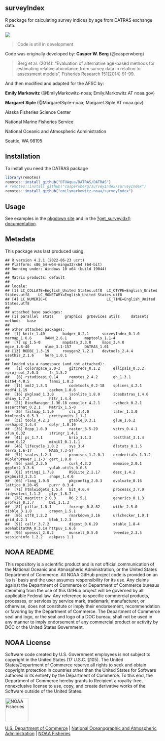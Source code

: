 <!-- README.md is generated from README.Rmd. Please edit that file -->

## surveyIndex

R package for calculating survey indices by age from DATRAS exchange
data.

[![](https://img.shields.io/github/last-commit/EmilyMarkowitz-NOAA/surveyIndex.svg)](https://github.com/EmilyMarkowitz-NOAA/surveyIndex/commits/main)

> Code is still in development

Code was originally developed by: **Casper W. Berg** (@casperwberg)

> Berg et al. (2014): “Evaluation of alternative age-based methods for
> estimating relative abundance from survey data in relation to
> assessment models”, Fisheries Research 151(2014) 91-99.

And then modified and adapted for the AFSC by:

**Emily Markowitz** (@EmilyMarkowitz-noaa; Emily.Markowitz AT noaa.gov)

**Margaret Siple** (@MargaretSiple-noaa; Margaret.Siple AT noaa.gov)

Alaska Fisheries Science Center

National Marine Fisheries Service

National Oceanic and Atmospheric Administration

Seattle, WA 98195

## Installation

To install you need the DATRAS package

``` r
library(remotes)
remotes::install_github("DTUAqua/DATRAS/DATRAS")
# remotes::install_github("casperwberg/surveyIndex/surveyIndex")
remotes::install_github("emilymarkowitz-noaa/surveyIndex")
```

## Usage

See examples in the [pkgdown
site](https://EmilyMarkowitz-NOAA.github.io/surveyIndex/) and in the
[?get_surveyidx()
documentation](https://emilymarkowitz-noaa.github.io/surveyIndex/reference/get_surveyidx.html).

## Metadata

This package was last produced using:

    ## R version 4.2.1 (2022-06-23 ucrt)
    ## Platform: x86_64-w64-mingw32/x64 (64-bit)
    ## Running under: Windows 10 x64 (build 19044)
    ## 
    ## Matrix products: default
    ## 
    ## locale:
    ## [1] LC_COLLATE=English_United States.utf8  LC_CTYPE=English_United States.utf8    LC_MONETARY=English_United States.utf8
    ## [4] LC_NUMERIC=C                           LC_TIME=English_United States.utf8    
    ## 
    ## attached base packages:
    ## [1] parallel  stats     graphics  grDevices utils     datasets  methods   base     
    ## 
    ## other attached packages:
    ##  [1] knitr_1.40        badger_0.2.1      surveyIndex_0.1.0 marmap_1.0.6      RANN_2.6.1        maptools_1.1-4   
    ##  [7] sp_1.5-0          mapdata_2.3.0     maps_3.4.0        mgcv_1.8-40       nlme_3.1-157      DATRAS_1.01      
    ## [13] RODBC_1.3-19      roxygen2_7.2.1    devtools_2.4.4    usethis_2.1.6     here_1.0.1       
    ## 
    ## loaded via a namespace (and not attached):
    ##   [1] colorspace_2.0-3    gitcreds_0.1.2      ellipsis_0.3.2      rprojroot_2.0.3     fs_1.5.2           
    ##   [6] rstudioapi_0.14     remotes_2.4.2       gh_1.3.1            bit64_4.0.5         fansi_1.0.3        
    ##  [11] xml2_1.3.3          codetools_0.2-18    splines_4.2.1       ncdf4_1.19          cachem_1.0.6       
    ##  [16] pkgload_1.3.0       jsonlite_1.8.0      icesDatras_1.4.0    shiny_1.7.2         httr_1.4.4         
    ##  [21] BiocManager_1.30.18 compiler_4.2.1      rvcheck_0.2.1       assertthat_0.2.1    Matrix_1.5-0       
    ##  [26] fastmap_1.1.0       cli_3.4.0           later_1.3.0         htmltools_0.5.3     prettyunits_1.1.1  
    ##  [31] tools_4.2.1         gtable_0.3.1        glue_1.6.2          reshape2_1.4.4      dplyr_1.0.10       
    ##  [36] Rcpp_1.0.9          raster_3.5-29       vctrs_0.4.1         xfun_0.32           stringr_1.4.1      
    ##  [41] ps_1.7.1            brio_1.1.3          testthat_3.1.4      mime_0.12           miniUI_0.1.1.1     
    ##  [46] lifecycle_1.0.2     sys_3.4             dlstats_0.1.5       terra_1.6-17        MASS_7.3-57        
    ##  [51] scales_1.2.1        promises_1.2.0.1    credentials_1.3.2   RColorBrewer_1.1-3  gert_1.8.0         
    ##  [56] yaml_2.3.5          curl_4.3.2          memoise_2.0.1       ggplot2_3.3.6       yulab.utils_0.0.5  
    ##  [61] stringi_1.7.8       RSQLite_2.2.17      desc_1.4.2          pkgbuild_1.3.1      shape_1.4.6        
    ##  [66] rlang_1.0.5         pkgconfig_2.0.3     evaluate_0.16       lattice_0.20-45     purrr_0.3.4        
    ##  [71] htmlwidgets_1.5.4   bit_4.0.4           processx_3.7.0      tidyselect_1.1.2    plyr_1.8.7         
    ##  [76] magrittr_2.0.3      R6_2.5.1            generics_0.1.3      profvis_0.3.7       DBI_1.1.3          
    ##  [81] pillar_1.8.1        foreign_0.8-82      withr_2.5.0         tibble_3.1.8        crayon_1.5.1       
    ##  [86] utf8_1.2.2          rmarkdown_2.16      urlchecker_1.0.1    grid_4.2.1          blob_1.2.3         
    ##  [91] callr_3.7.2         digest_0.6.29       xtable_1.8-4        adehabitatMA_0.3.14 httpuv_1.6.6       
    ##  [96] openssl_2.0.2       munsell_0.5.0       tweedie_2.3.5       sessioninfo_1.2.2   askpass_1.1

## NOAA README

This repository is a scientific product and is not official
communication of the National Oceanic and Atmospheric Administration, or
the United States Department of Commerce. All NOAA GitHub project code
is provided on an ‘as is’ basis and the user assumes responsibility for
its use. Any claims against the Department of Commerce or Department of
Commerce bureaus stemming from the use of this GitHub project will be
governed by all applicable Federal law. Any reference to specific
commercial products, processes, or services by service mark, trademark,
manufacturer, or otherwise, does not constitute or imply their
endorsement, recommendation or favoring by the Department of Commerce.
The Department of Commerce seal and logo, or the seal and logo of a DOC
bureau, shall not be used in any manner to imply endorsement of any
commercial product or activity by DOC or the United States Government.

## NOAA License

Software code created by U.S. Government employees is not subject to
copyright in the United States (17 U.S.C. §105). The United
States/Department of Commerce reserve all rights to seek and obtain
copyright protection in countries other than the United States for
Software authored in its entirety by the Department of Commerce. To this
end, the Department of Commerce hereby grants to Recipient a
royalty-free, nonexclusive license to use, copy, and create derivative
works of the Software outside of the United States.

<img src="https://raw.githubusercontent.com/nmfs-general-modeling-tools/nmfspalette/main/man/figures/noaa-fisheries-rgb-2line-horizontal-small.png" alt="NOAA Fisheries" height="75"/>

[U.S. Department of Commerce](https://www.commerce.gov/) \| [National
Oceanographic and Atmospheric Administration](https://www.noaa.gov) \|
[NOAA Fisheries](https://www.fisheries.noaa.gov/)
